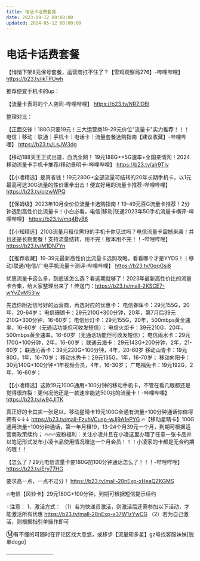 ```yaml
---
title: 电话卡话费套餐
date: 2023-09-12 00:00:00
updated: 2024-05-12 00:00:00
---
```


# 电话卡话费套餐

【悄悄下架8元保号套餐，运营商扛不住了？【雪鸡观察局276】-哔哩哔哩】 https://b23.tv/ikTPUwh

推荐便宜手机卡的up：

【流量卡表哥的个人空间-哔哩哔哩】 https://b23.tv/NRZIDBI

整理对比：

【正面交锋！188G只要19元！三大运营商19-29元价位"流量卡"实力推荐！！！电信｜移动｜联通｜手机卡｜电话卡｜流量套餐选购指南【建议收藏】-哔哩哔哩】 https://b23.tv/LsJW3dg

【移动188天王正式出道，血洗全网！ 19元188G++5G速率+全国亲情网！2024移动流量卡手机卡推荐/移动景明卡-哔哩哔哩】 https://b23.tv/alr9TIv

【【小凌精选】是真省钱！19元280G+全部流量可结转的20年长期手机卡，以1元最高可达30G流量的性价重拳出击！便宜好用的流量卡推荐-哔哩哔哩】 https://b23.tv/olzwWPQ

【【保姆级】2023年10月全价位流量卡选购指南！19-49元百G流量卡推荐！2分钟选到高性价比流量卡！小白必看，电信|移动|联通2023年5G手机流量卡横评-哔哩哔哩】 https://b23.tv/mq4ByB6

【【小知精选】210G流量月租仅需19的手机卡你见过吗？电信流量卡震撼来袭！并且还是长期套餐！支持流量结转，用不完！根本用不完！！-哔哩哔哩】 https://b23.tv/M1DN7Yn

【【推荐收藏】19-39元最新高性价比流量卡选购攻略，看看哪个才是YYDS！丨移动/联通/电信/广电手机流量卡测评-哔哩哔哩】 https://b23.tv/0qqGsj8

优惠流量卡这么多，到底该怎么选？看这期就够了！2023年最新高性价比的流量卡合集，给大家整理出来了！传送门：https://b23.tv/mall-2KSCE7-wYvZvM53lw

先选你附近信号好的运营商，再选对应的优惠卡：
电信春晖卡：29元155G，20年，20-64岁；
电信珊瑚卡：29元210G+300分钟，20年，第7月后39元210G+300分钟，16-60岁；
电信纱灯卡：29元155G，20年，500mbps黄金速率，16-60岁（无通话功能但可收发短信）；
电信火炬卡：39元210G，20年，500mbps黄金速率，16-60岁（无通话功能但可收发短信）；
电信雨水卡：29元170G+100分钟，2年，16-60岁；
联通云海卡：29元143G+200分钟，2年，21-60岁；
联通沁香卡：39元220G+100分钟，4年，20-60岁
移动山青卡：19元80G，1年，16-70岁；
移动水秀卡：29元135G，1年，16-70岁；
移动向阳卡：30元140G+100分钟+1年视频会员，4年，16-30岁；
广电福兔卡：19元192G，2年，16-60岁；

【【小凌精选】这款19元100G通用+100分钟的移动手机卡，不管在看几眼都还是觉得很炸裂！更何况他还是一款速率能达500兆的流量卡！-哔哩哔哩】 https://b23.tv/w94JlTK

真正好的卡其实一张足以，移动星晴卡19元100G全通有流量+100分钟通话你值得拥有↓↓↓
https://b23.tv/mall-FzuhVCusp-wJj9A1ePYG
🔥【移动星晴卡】100G通用流量+100分钟通话，第一年月租19，13-24个月39元一个月，到期可根据运营商政策续约；
🔥🔥🔥宠粉福利：关注小凌并且在小凌这里办理了任意一张卡品并以笔记形式发布小凌卡品使用情况赠送一个月会员！！！小凌家的卡都是无合约期的哦！！

【怎么了？29元电信流量卡要180G加100分钟通话怎么了！！！-哔哩哔哩】 https://b23.tv/Ery77HG

要求高一点，一点不过分！
https://b23.tv/mall-28nExp-xHeaQZKGMS

🔥电信【风铃卡】29元180G+100分钟，到期可根据短信提示续约

💡注意：
1、激活方式：
（1）若为快递员激活，则激活后还需参加以下活动，才能激活所有优惠
https://b23.tv/mall-28nExp-x37W1zYwCG
（2）若为自己激活，则根据指引单操作即可

Ⓜ️有不懂的可随时在评论区找大忽悠，或移步【流量知多星】gz号找客服妹妹[脱单doge]

—————————

